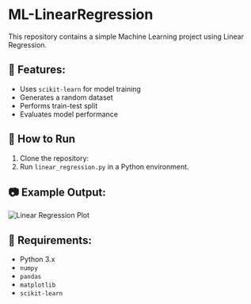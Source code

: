 # ML-LinearRegression
This repository contains a simple Machine Learning project using Linear Regression.

## 📌 Features:
- Uses `scikit-learn` for model training
- Generates a random dataset
- Performs train-test split
- Evaluates model performance

## 🚀 How to Run
1. Clone the repository:
2. Run `linear_regression.py` in a Python environment.

## 📷 Example Output:
![Linear Regression Plot](https://via.placeholder.com/500)

## 📖 Requirements:
- Python 3.x
- `numpy`
- `pandas`
- `matplotlib`
- `scikit-learn`
